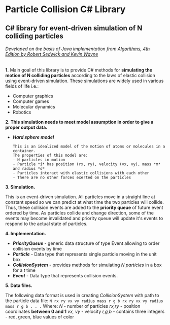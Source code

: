 # Particle Collision C# Library
## C# library for event-driven simulation of N colliding particles
###### Developed on the basis of Java implementation from [Algorithms, 4th Edition by Robert Sedwick and Kevin Wayne](https://algs4.cs.princeton.edu/61event/)

**1.** Main goal of this library is to provide C# methods for **simulating the motion of N colliding particles** according to the laws of elastic collision using event-driven simulation.
  These simulations are widely used in various fields of life i.e.:
  - Computer graphics
  - Computer games
  - Molecular dynamics
  - Robotics

**2. This simulation needs to meet model assumption in order to give a proper output data.**
  - ***Hard sphere model***
    ```
    This is an idealized model of the motion of atoms or molecules in a container.
    The properties of this model are:
    - N particles in motion
    - Particle *i* has position (rx, ry), velocity (vx, vy), mass *m* and radius *σ*
    - Particles interact with elastic collisions with each other
    - There are no other forces exerted on the particles
    ```
    
**3. Simulation.**

  This is an event-driven simulation. All particles move in a straight line at constant speed so we can predict at what time the two particles will collide. 
  Thus, these collision events are added to the **priority queue** of future event ordered by time. As particles collide and change direction, some of the events may   become invalidated and priority queue will update it's events to respond to the actual state of particles.

**4. Implementation.**
  - ***PriorityQueue*** - generic data structure of type Event allowing to order collision events by time
  - ***Particle*** - Data type that represents single particle moving in the unit box
  - ***CollisionSystem*** - provides methods for simulating *N particles* in a box for a *t* time
  - ***Event*** - Data type that represents collision events.
  
**5. Data files.**

  The following data format is used in creating *CollisionSystem* with path to the particle data file:
    ```
    N
    rx ry vx vy radius mass r g b
    rx ry vx vy radius mass r g b
    .
    .
    .
    ```
  Where:
  *N* - number of particles
  *rx,ry* - position coordinates **between 0 and 1**
  *vx, vy* - velocity
  *r,g,b* - contains three integers - red, green, blue values of color
